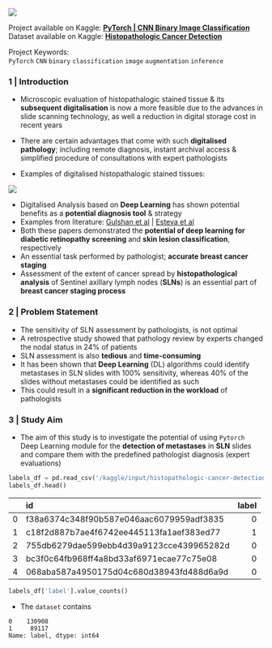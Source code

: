 ![](https://i.imgur.com/0oW3bQA.png)

Project available on Kaggle: **[PyTorch | CNN Binary Image Classification](https://www.kaggle.com/code/shtrausslearning/hummingbird-classification-keras-cnn-models)** <br>
Dataset available on Kaggle: **[Histopathologic Cancer Detection](https://www.kaggle.com/competitions/histopathologic-cancer-detection)** <br>

Project Keywords: <br>
<code>PyTorch</code> <code>CNN</code> <code>binary</code> <code>classification</code> <code>image</code> <code>augmentation</code> <code>inference</code>

### 1 | Introduction

- Microscopic evaluation of histopathalogic stained tissue & its **subsequent digitalisation** is now a more feasible due to the advances in slide scanning technology, as well a reduction in digital storage cost in recent years
- There are certain advantages that come with such **digitalised pathology**; including remote diagnosis, instant archival access & simplified procedure of consultations with expert pathologists


- Examples of digitalised histopathalogic stained tissues:

![](https://i.imgur.com/9CguKyI.png)


- Digitalised Analysis based on <b>Deep Learning</b> has shown potential benefits as a <b>potential diagnosis tool</b> & strategy 
- Examples from literature: [Gulshan et al](https://jamanetwork.com/journals/jama/fullarticle/2588763) | [Esteva et al](https://pubmed.ncbi.nlm.nih.gov/28117445/) 
- Both these papers demonstrated the <b>potential of deep learning for diabetic retinopathy screening</b> and <b>skin lesion classification</b>, respectively
- An essential task performed by pathologist; **accurate breast cancer staging**
- Assessment of the extent of cancer spread by **histopathological analysis** of Sentinel axillary lymph nodes (**SLNs**) is an essential part of **breast cancer staging process**

### 2 | Problem Statement

- The sensitivity of SLN assessment by pathologists, is not optimal
- A retrospective study showed that pathology review by experts changed the nodal status in 24% of patients
- SLN assessment is also <b>tedious</b> and <b>time-consuming</b>
- It has been shown that **Deep Learning** (DL) algorithms could identify metastases in SLN slides with 100% sensitivity, whereas 40% of the slides without metastases could be identified as such
- This could result in a <b>significant reduction in the workload</b> of pathologists

### 3 | Study Aim

- The aim of this study is to investigate the potential of using <code>Pytorch</code> Deep Learning module for the <b>detection of metastases</b> in **SLN** slides and compare them with the predefined pathologist diagnosis (expert evaluations)


```python
labels_df = pd.read_csv('/kaggle/input/histopathologic-cancer-detection/train_labels.csv')
labels_df.head()
```

|    | id                                       |   label |
|---:|:-----------------------------------------|--------:|
|  0 | f38a6374c348f90b587e046aac6079959adf3835 |       0 |
|  1 | c18f2d887b7ae4f6742ee445113fa1aef383ed77 |       1 |
|  2 | 755db6279dae599ebb4d39a9123cce439965282d |       0 |
|  3 | bc3f0c64fb968ff4a8bd33af6971ecae77c75e08 |       0 |
|  4 | 068aba587a4950175d04c680d38943fd488d6a9d |       0 |


```python
labels_df['label'].value_counts()
```

- The <code>dataset</code> contains 

```
0    130908
1     89117
Name: label, dtype: int64
```
